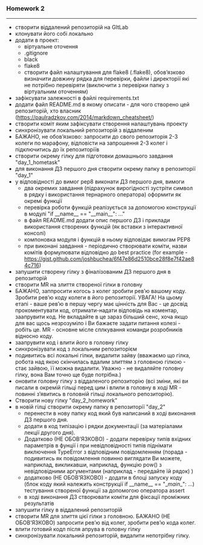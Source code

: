 
### Homework 2

---

- створити віддалений репозиторій на GItLab
- клонувати його собі локально
- додати в проект:
  - віртуальне оточення
  - .gitignore
  - black
  - flake8
  - створити файл налаштування для flake8 (.flake8), обовʼязково визначити довжину рядка для перевірки, файли і директорії які не потрібно перевіряти (виключити з перевірки папку з віртуальним оточенням)
- зафіксувати залежності в файлі requirements.txt
- додати файл README.md в якому описати - для чого створено цей репозиторій, хто власник (https://paulradzkov.com/2014/markdown_cheatsheet/)
- створити коміт яким зафіксувати створення налаштувань проекту
- синхронізувати локальний репозиторій з віддаленим
- БАЖАНО, не обовʼязково: запросити до свого репозиторія 2-3 колеги по марафону, відповісти на запрошення 2-3 колег і підключитись до їх репозиторіїв 
- створити окрему гілку для підготовки домашнього завдання "day_1_hometask"
- для виконання ДЗ першого дня створити окрему папку в репозиторії "day_1"
- у відповідності до вимог pep8 виконати ДЗ першого дня, вимоги
  - два окремих завдання (підрахунок вирогідності зустріти символ в рядку і використання тернарного оператора) оформити як окремі функції
  - перевірка роботи функцій реалізується за допомогою конструкції в модулі "if \_\_name__ == "\_\_main__": ..."
  - в файл README.md додати опис першого ДЗ і приклади використання створених функцій (як вставки з інтерактивної консолі)
  - компоновка модуля і функцій в ньому відповідає вимогам PEP8
  - при виконані завдання - періодично створювати коміти, назви комітів формулювати відповідно до best practice (for example - https://gist.github.com/joshbuchea/6f47e86d2510bce28f8e7f42ae84c716)
- запушити створену гілку з фіналізованим ДЗ першого дня в репозиторій
- створити MR на злиття створеної гілки в головну
- БАЖАНО, заппросити когось з колег зробити ревʼю вашому коду. Зробити ревʼю коду колеги в його репозиторії. УВАГА! На цьому етапі - ваше ревʼю в першу чергу має цінність для Вас - це досвід прокоментувати код, отримати-надати відповідь на коментар, заапрувити код. Не вкладайте в це зараз більший сенс, хоча якщо для вас щось незрозуміло і Ви бажаєте задати питання колезі - робіть це. MR - основне місле сплкування команди розробників відносно коду.
- заапрувити код і влити його в головну гілку
- синхронізувати код з локальним репозиторієм
- подивитись всі локальні гілки, видалити зайву (вважаємо що гілка, робота над якою скінчилась вдалим злиттям з головною гілкою - стає зайвою, її можна видалити. Уважно - не видаляйте головну гілку, вона Вам точно ще буде потрібна.)
- оновити головну гілку з віддаленого репозиторію (всі зміни, які ви писали в окремій гільці перед цим і влили в головну в ході MR - повинні зʼявитись в головній гільці локального репозиторію).
- Створити нову гілку "day_2_homework"
- в новій гілці створити окрему папку в репозиторії "day_2"
  - перенести в нову папку код який був написаний в ході виконання ДЗ першого дня.
  - додати в код типізацію і рядки документації (за матеріалами лекції другого дня). 
  - Додатково (НЕ ОБОВʼЯЗКОВО) - додати перевірку типів вхідних параметрів в фунції і при невідповідності типів піднімати виключення TypeError з відповідним повідомленням (порада - подивитись як повідомлення повинно виглядати Ви можете, наприклад, викликавши, наприклад, функцію pow() з невідповідними аргументами (наприклад - передайте їй рядок) )
  - додатково (НЕ ОБОВʼЯЗКОВО) - додати в блоці запуску коду (блок коду який належить конструкції if \_\_name__ == "\__main__": ...) тестування створеної функції за допомогою оператора assert
  - в ході виконання ДЗ створювати коміти для фіксації проміжних результатів
- запушити гілку в віддалений репозиторій
- створити MR для злиття цієї гілки з головною. БАЖАНО (НЕ ОБОВʼЯЗКОВО) запросити ревʼю від колег, зробити ревʼю кода колег.
- влити готовий кодл після апрува в головну гілку
- синхронізувати локальний репозиторій, видалити непотрібну гілку.